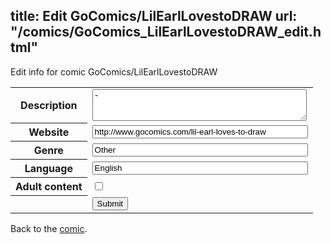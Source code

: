 title: Edit GoComics/LilEarlLovestoDRAW
url: "/comics/GoComics_LilEarlLovestoDRAW_edit.html"
---
Edit info for comic GoComics/LilEarlLovestoDRAW

<form name="comic" action="http://gaepostmail.appspot.com/comic/" method="post">
<table class="comicinfo">
<tr>
<th>Description</th><td><textarea name="description" cols="40" rows="3">-</textarea></td>
</tr>
<tr>
<th>Website</th><td><input type="text" name="url" value="http://www.gocomics.com/lil-earl-loves-to-draw" size="40"/></td>
</tr>
<tr>
<th>Genre</th><td><input type="text" name="genre" value="Other" size="40"/></td>
</tr>
<tr>
<th>Language</th><td><input type="text" name="language" value="English" size="40"/></td>
</tr>
<tr>
<th>Adult content</th><td><input type="checkbox" name="adult" value="adult" /></td>
</tr>
<tr>
<th></th><td>
<input type="hidden" name="comic" value="GoComics_LilEarlLovestoDRAW" />
<input type="submit" name="submit" value="Submit" />
</td>
</tr>
</table>
</form>

Back to the [comic](GoComics_LilEarlLovestoDRAW.html).
